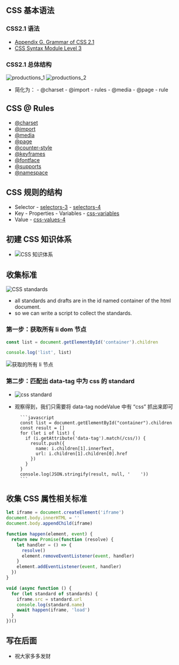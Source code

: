 ## CSS 基本语法

### CSS2.1 语法

- [Appendix G. Grammar of CSS 2.1](https://www.w3.org/TR/CSS21/grammar.html#q25.0)
- [CSS Syntax Module Level 3](https://www.w3.org/TR/css-syntax-3/)

### CSS2.1 总体结构

![productions_1](http://p0.meituan.net/myvideodistribute/b9beefeab08a031d689d4e989de4c2f1197837.png)
![productions_2](http://p0.meituan.net/myvideodistribute/7340e333e43e235776839a2c00bfb982147104.png)

- 简化为： - @charset - @import - rules - @media - @page - rule

## CSS @ Rules

- [@charset](https://www.w3.org/TR/css-syntax-3/)
- [@import](https://www.w3.org/TR/css-cascade-4/)
- [@media](https://www.w3.org/TR/css3-conditional/)
- [@page](https://www.w3.org/TR/css-page-3/)
- [@counter-style](https://www.w3.org/TR/css-counter-styles-3/)
- [@keyframes](https://www.w3.org/TR/css-animations-1/)
- [@fontface](https://www.w3.org/TR/css-fonts-3/)
- [@supports](https://www.w3.org/TR/css3-conditional/)
- [@namespace](https://www.w3.org/TR/css-namespaces-3/)

## CSS 规则的结构

- Selector - [selectors-3](https://www.w3.org/TR/selectors-3/) - [selectors-4](https://www.w3.org/TR/selectors-4/)
- Key - Properties - Variables - [css-variables](https://www.w3.org/TR/css-variables/)
- Value - [css-values-4](https://www.w3.org/TR/css-values-4/)

## 初建 CSS 知识体系

- ![CSS 知识体系](http://p0.meituan.net/myvideodistribute/236b6afc66be8e7c1ea00a43b76d43a7259289.png)

## 收集标准

![CSS standards](http://p0.meituan.net/myvideodistribute/77c702cce890b37809d44d258837f1bd733569.png)

- all standards and drafts are in the id named container of the html document.
- so we can write a script to collect the standards.

### 第一步：获取所有 li dom 节点

```javascript
const list = document.getElementById('container').children

console.log('list', list)
```

![获取的所有 li 节点](http://p0.meituan.net/myvideodistribute/6cb3b64a2be23ea9ffce86db74757615120112.png)

### 第二步：匹配出 data-tag 中为 css 的 standard

- ![css standard](http://p1.meituan.net/myvideodistribute/3d1fb8e8198d5d5774cd861235d5682a314365.png)
- 观察得到，我们只需要将 data-tag nodeValue 中有 “css” 抓出来即可

      	```javascript
      	const list = document.getElementById("container").children
      	const result = []
      	for (let i of list) {
      	  if (i.getAttribute('data-tag').match(/css/)) {
      	    result.push({
      	      name: i.children[1].innerText,
      	      url: i.children[1].children[0].href
      	    })
      	  }
      	}
      	console.log(JSON.stringify(result, null, '    '))
      	```

## 收集 CSS 属性相关标准

```javascript
let iframe = document.createElement('iframe')
document.body.innerHTML = ''
document.body.appendChild(iframe)

function happen(element, event) {
  return new Promise(function (resolve) {
    let handler = () => {
      resolve()
      element.removeEventListener(event, handler)
    }
    element.addEventListener(event, handler)
  })
}

void (async function () {
  for (let standard of standards) {
    iframe.src = standard.url
    console.log(standard.name)
    await happen(iframe, 'load')
  }
})()
```

## 写在后面

- 祝大家多多发财
